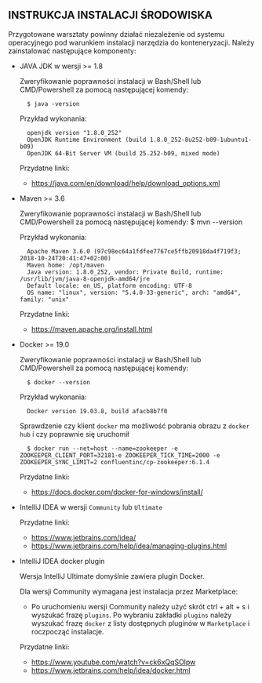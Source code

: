 ## INSTRUKCJA INSTALACJI ŚRODOWISKA

Przygotowane warsztaty powinny działać niezależenie od systemu operacyjnego pod warunkiem instalacji narzędzia do konteneryzacji.
Należy zainstalować następujące komponenty:

* JAVA JDK w wersji >= 1.8
    
    Zweryfikowanie poprawności instalacji w Bash/Shell lub CMD/Powershell za pomocą następującej komendy:    
    
        $ java -version
        
    Przykład wykonania:
    
        openjdk version "1.8.0_252"
        OpenJDK Runtime Environment (build 1.8.0_252-8u252-b09-1ubuntu1-b09)
        OpenJDK 64-Bit Server VM (build 25.252-b09, mixed mode)
        
    Przydatne linki:
    
    *   https://java.com/en/download/help/download_options.xml
                
* Maven >= 3.6

    Zweryfikowanie poprawności instalacji w Bash/Shell lub CMD/Powershell za pomocą następującej komendy:
        $ mvn --version
        
    Przykład wykonania:
    
        Apache Maven 3.6.0 (97c98ec64a1fdfee7767ce5ffb20918da4f719f3; 2018-10-24T20:41:47+02:00)
        Maven home: /opt/maven
        Java version: 1.8.0_252, vendor: Private Build, runtime: /usr/lib/jvm/java-8-openjdk-amd64/jre
        Default locale: en_US, platform encoding: UTF-8
        OS name: "linux", version: "5.4.0-33-generic", arch: "amd64", family: "unix"

    Przydatne linki:
    
    *   https://maven.apache.org/install.html

* Docker >= 19.0

    Zweryfikowanie poprawności instalacji w Bash/Shell lub CMD/Powershell za pomocą następującej komendy:    
    
        $ docker --version
        
    Przykład wykonania:
        
        Docker version 19.03.8, build afacb8b7f0
        
    Sprawdzenie czy klient `docker` ma możliwość pobrania obrazu z `docker hub` i czy poprawnie się uruchomił
        
        $ docker run --net=host --name=zookeeper -e ZOOKEEPER_CLIENT_PORT=32181-e ZOOKEEPER_TICK_TIME=2000 -e ZOOKEEPER_SYNC_LIMIT=2 confluentinc/cp-zookeeper:6.1.4


    Przydatne linki:
    
    *   https://docs.docker.com/docker-for-windows/install/ 


*   IntelliJ IDEA w wersji `Community` lub `Ultimate`

    Przydatne linki:
    
    * https://www.jetbrains.com/idea/
    * https://www.jetbrains.com/help/idea/managing-plugins.html

*   IntelliJ IDEA docker plugin

    Wersja IntelliJ Ultimate domyślnie zawiera plugin Docker.
    
    Dla wersji Community wymagana jest instalacja przez Marketplace:
   
    * Po uruchomieniu wersji Community należy użyć skrót ctrl + alt + s i wyszukać frazę `plugins`. Po wybraniu zakładki `plugins` należy wyszukać frazę `docker` z listy dostępnych pluginów w `Marketplace` i roczpocząć instalacje.
   
    Przydatne linki:
   
    * https://www.youtube.com/watch?v=ck6xQqSOlpw
    * https://www.jetbrains.com/help/idea/docker.html
